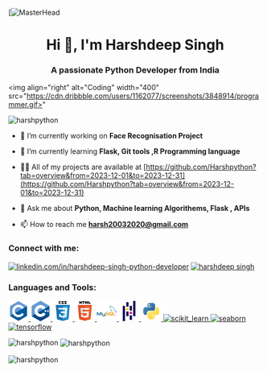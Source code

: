 [![MasterHead](https://img.freepik.com/free-vector/day-programmer-poster_1308-114405.jpg)


<h1 align="center">Hi 👋, I'm Harshdeep Singh</h1>
<h3 align="center">A passionate Python Developer from India</h3>

<img align="right" alt="Coding" width="400" src="https://cdn.dribbble.com/users/1162077/screenshots/3848914/programmer.gif>"


<p align="left"> <img src="https://komarev.com/ghpvc/?username=harshpython&label=Profile%20views&color=0e75b6&style=flat" alt="harshpython" /> </p>

- 🔭 I’m currently working on **Face Recognisation Project**

- 🌱 I’m currently learning **Flask, Git tools ,R Programming language**

- 👨‍💻 All of my projects are available at [https://github.com/Harshpython?tab=overview&from=2023-12-01&to=2023-12-31](https://github.com/Harshpython?tab=overview&from=2023-12-01&to=2023-12-31)

- 💬 Ask me about **Python, Machine learning Algorithems, Flask , APIs**

- 📫 How to reach me **harsh20032020@gmail.com**

<h3 align="left">Connect with me:</h3>
<p align="left">
<a href="https://linkedin.com/in/linkedin.com/in/harshdeep-singh-python-developer" target="blank"><img align="center" src="https://raw.githubusercontent.com/rahuldkjain/github-profile-readme-generator/master/src/images/icons/Social/linked-in-alt.svg" alt="linkedin.com/in/harshdeep-singh-python-developer" height="30" width="40" /></a>
<a href="https://kaggle.com/harshdeep singh" target="blank"><img align="center" src="https://raw.githubusercontent.com/rahuldkjain/github-profile-readme-generator/master/src/images/icons/Social/kaggle.svg" alt="harshdeep singh" height="30" width="40" /></a>
</p>

<h3 align="left">Languages and Tools:</h3>
<p align="left"> <a href="https://www.cprogramming.com/" target="_blank" rel="noreferrer"> <img src="https://raw.githubusercontent.com/devicons/devicon/master/icons/c/c-original.svg" alt="c" width="40" height="40"/> </a> <a href="https://www.w3schools.com/cpp/" target="_blank" rel="noreferrer"> <img src="https://raw.githubusercontent.com/devicons/devicon/master/icons/cplusplus/cplusplus-original.svg" alt="cplusplus" width="40" height="40"/> </a> <a href="https://www.w3schools.com/css/" target="_blank" rel="noreferrer"> <img src="https://raw.githubusercontent.com/devicons/devicon/master/icons/css3/css3-original-wordmark.svg" alt="css3" width="40" height="40"/> </a> <a href="https://www.w3.org/html/" target="_blank" rel="noreferrer"> <img src="https://raw.githubusercontent.com/devicons/devicon/master/icons/html5/html5-original-wordmark.svg" alt="html5" width="40" height="40"/> </a> <a href="https://www.mysql.com/" target="_blank" rel="noreferrer"> <img src="https://raw.githubusercontent.com/devicons/devicon/master/icons/mysql/mysql-original-wordmark.svg" alt="mysql" width="40" height="40"/> </a> <a href="https://pandas.pydata.org/" target="_blank" rel="noreferrer"> <img src="https://raw.githubusercontent.com/devicons/devicon/2ae2a900d2f041da66e950e4d48052658d850630/icons/pandas/pandas-original.svg" alt="pandas" width="40" height="40"/> </a> <a href="https://www.python.org" target="_blank" rel="noreferrer"> <img src="https://raw.githubusercontent.com/devicons/devicon/master/icons/python/python-original.svg" alt="python" width="40" height="40"/> </a> <a href="https://scikit-learn.org/" target="_blank" rel="noreferrer"> <img src="https://upload.wikimedia.org/wikipedia/commons/0/05/Scikit_learn_logo_small.svg" alt="scikit_learn" width="40" height="40"/> </a> <a href="https://seaborn.pydata.org/" target="_blank" rel="noreferrer"> <img src="https://seaborn.pydata.org/_images/logo-mark-lightbg.svg" alt="seaborn" width="40" height="40"/> </a> <a href="https://www.tensorflow.org" target="_blank" rel="noreferrer"> <img src="https://www.vectorlogo.zone/logos/tensorflow/tensorflow-icon.svg" alt="tensorflow" width="40" height="40"/> </a> </p>

<p><img align="left" src="https://github-readme-stats.vercel.app/api/top-langs?username=harshpython&show_icons=true&locale=en&layout=compact" alt="harshpython" /></p>

<p>&nbsp;<img align="center" src="https://github-readme-stats.vercel.app/api?username=harshpython&show_icons=true&locale=en" alt="harshpython" /></p>

<p><img align="center" src="https://github-readme-streak-stats.herokuapp.com/?user=harshpython&" alt="harshpython" /></p>

